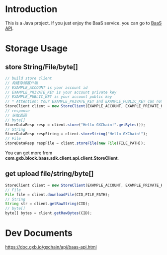 # Introduction

This is a Java project.
If you just enjoy the BaaS service. you can go to [BaaS API](https://doc.gxb.io/gxchain/api/baas-api.html).


# Storage Usage

## store String/File/byte[]

```js
// build store client
// 构建存储客户端
// EXAMPLE_ACCOUNT is your account id
// EXAMPLE_PRIVATE_KEY is your account private key
// EXAMPLE_PUBLIC_KEY is your account public key
// * Attention: Your EXAMPLE_PRIVATE_KEY and EXAMPLE_PUBLIC_KEY can not be uploaded.
StoreClient client = new StoreClient(EXAMPLE_ACCOUNT, EXAMPLE_PRIVATE_KEY, EXAMPLE_PUBLIC_KEY, false);
// response
// 获取返回
// byte[]
StoreDataResp resp = client.store("Hello GXChain!".getBytes());
// String
StoreDataResp respString = client.storeString("Hello GXChain!");
// File
StoreDataResp respFile = client.storeFile(new File(FILE_PATH));
```

You can get more from **com.gxb.block.baas.sdk.client.api.client.StoreClient**.

## get upload file/string/byte[]

```js
StoreClient client = new StoreClient(EXAMPLE_ACCOUNT, EXAMPLE_PRIVATE_KEY, EXAMPLE_PUBLIC_KEY, false);
// File 
File file = client.downloadFile(CID,FILE_PATH);
// String
String str = client.getRawString(CID);
// byte[]
byte[] bytes = client.getRawBytes(CID);
```

# Dev Documents

https://doc.gxb.io/gxchain/api/baas-api.html
